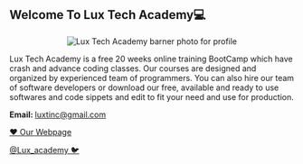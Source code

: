## Welcome To Lux Tech Academy💻

<center> 
  <img src="https://github.com/HarunHM/HarunHM/blob/master/S.png" alt="Lux Tech Academy barner photo for profile">
  </center>

Lux Tech Academy is a free 20 weeks online training BootCamp which have crash and advance coding classes. Our courses are designed and organized by experienced team of programmers. You can also hire our team of software developers or download our free, available and ready to use softwares and code sippets and edit to fit your need and use for production.

<b> Email: </b> luxtinc@gmail.com


[❤️ Our Webpage ](https://luxtechacademy.com/)   



[         @Lux_academy 🐦](https://twitter.com/lux_academy)
 
